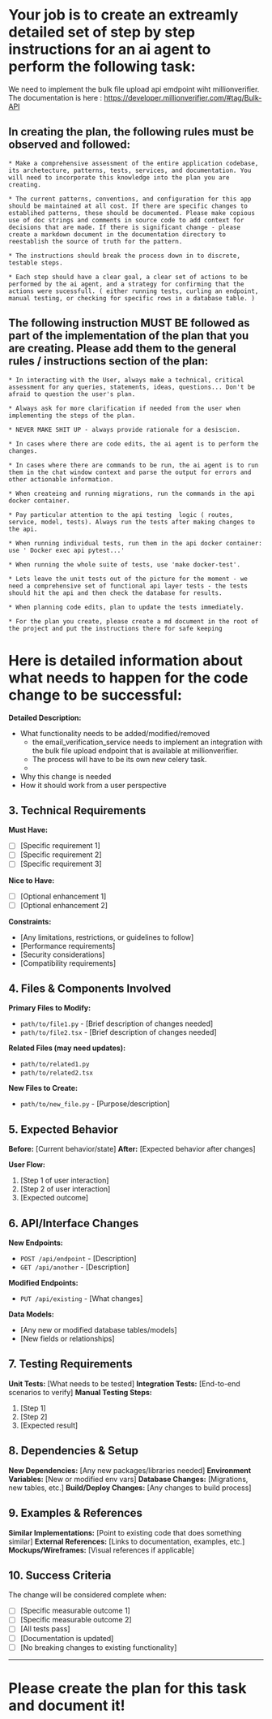 


# Your job is to create an extreamly detailed set of step by step instructions for an ai agent to perform the following task:

We need to implement the bulk file upload api emdpoint wiht millionverifier. The documentation is here : https://developer.millionverifier.com/#tag/Bulk-API


## In creating the plan, the following rules must be observed and followed:

    * Make a comprehensive assessment of the entire application codebase, its archetecture, patterns, tests, services, and documentation. You will need to incorporate this knowledge into the plan you are creating. 

    * The current patterns, conventions, and configuration for this app should be maintained at all cost. If there are specific changes to establihed patterns, these should be documented. Please make copious use of doc strings and comments in source code to add context for decisions that are made. If there is significant change - please create a markdown document in the documentation directory to reestablish the source of truth for the pattern. 

    * The instructions should break the process down in to discrete, testable steps.

    * Each step should have a clear goal, a clear set of actions to be performed by the ai agent, and a strategy for confirming that the actions were sucessfull. ( either running tests, curling an endpoint, manual testing, or checking for specific rows in a database table. )

## The following instruction MUST BE followed as part of the implementation of the plan that you are creating. Please add them to the general rules / instructions section of the plan:

    * In interacting with the User, always make a technical, critical assessment for any queries, statements, ideas, questions... Don't be afraid to question the user's plan. 

    * Always ask for more clarification if needed from the user when implementing the steps of the plan. 
    
    * NEVER MAKE SHIT UP - always provide rationale for a desiscion. 

    * In cases where there are code edits, the ai agent is to perform the changes.

    * In cases where there are commands to be run, the ai agent is to run them in the chat window context and parse the output for errors and other actionable information.

    * When createing and running migrations, run the commands in the api docker container.

    * Pay particular attention to the api testing  logic ( routes, service, model, tests). Always run the tests after making changes to the api.

    * When running individual tests, run them in the api docker container: use ' Docker exec api pytest...'

    * When running the whole suite of tests, use 'make docker-test'.

    * Lets leave the unit tests out of the picture for the moment - we need a comprehensive set of functional api layer tests - the tests should hit the api and then check the database for results. 

    * When planning code edits, plan to update the tests immediately.

    * For the plan you create, please create a md document in the root of the project and put the instructions there for safe keeping


# Here is detailed information about what needs to happen for the code change to be successful:

**Detailed Description:**
- What functionality needs to be added/modified/removed
    * the email_verification_service needs to implement an integration with the bulk file upload endpoint that is available at millionverifier. 
    * The process will have to be its own new celery task.
    * 
- Why this change is needed
- How it should work from a user perspective

## 3. Technical Requirements
**Must Have:**
- [ ] [Specific requirement 1]
- [ ] [Specific requirement 2]
- [ ] [Specific requirement 3]

**Nice to Have:**
- [ ] [Optional enhancement 1]
- [ ] [Optional enhancement 2]

**Constraints:**
- [Any limitations, restrictions, or guidelines to follow]
- [Performance requirements]
- [Security considerations]
- [Compatibility requirements]

## 4. Files & Components Involved
**Primary Files to Modify:**
- `path/to/file1.py` - [Brief description of changes needed]
- `path/to/file2.tsx` - [Brief description of changes needed]

**Related Files (may need updates):**
- `path/to/related1.py`
- `path/to/related2.tsx`

**New Files to Create:**
- `path/to/new_file.py` - [Purpose/description]

## 5. Expected Behavior
**Before:** [Current behavior/state]
**After:** [Expected behavior after changes]

**User Flow:**
1. [Step 1 of user interaction]
2. [Step 2 of user interaction]
3. [Expected outcome]

## 6. API/Interface Changes
**New Endpoints:**
- `POST /api/endpoint` - [Description]
- `GET /api/another` - [Description]

**Modified Endpoints:**
- `PUT /api/existing` - [What changes]

**Data Models:**
- [Any new or modified database tables/models]
- [New fields or relationships]

## 7. Testing Requirements
**Unit Tests:** [What needs to be tested]
**Integration Tests:** [End-to-end scenarios to verify]
**Manual Testing Steps:**
1. [Step 1]
2. [Step 2]
3. [Expected result]

## 8. Dependencies & Setup
**New Dependencies:** [Any new packages/libraries needed]
**Environment Variables:** [New or modified env vars]
**Database Changes:** [Migrations, new tables, etc.]
**Build/Deploy Changes:** [Any changes to build process]

## 9. Examples & References
**Similar Implementations:** [Point to existing code that does something similar]
**External References:** [Links to documentation, examples, etc.]
**Mockups/Wireframes:** [Visual references if applicable]

## 10. Success Criteria
The change will be considered complete when:
- [ ] [Specific measurable outcome 1]
- [ ] [Specific measurable outcome 2]
- [ ] [All tests pass]
- [ ] [Documentation is updated]
- [ ] [No breaking changes to existing functionality]

---

# Please create the plan for this task and document it!